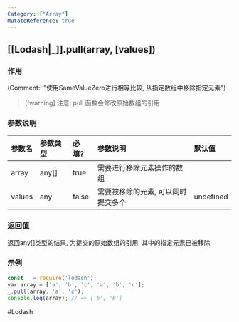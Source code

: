 ```yaml
---
Category: ["Array"]
MutateReference: true
---
```

## [[Lodash|_]].pull(array, \[values\])
### 作用
(Comment:: "使用SameValueZero进行相等比较, 从指定数组中移除指定元素")

> [!warning] 注意: pull 函数会修改原始数组的引用

### 参数说明
| 参数名 | 参数类型 | 必填? | 参数说明 | 默认值 |
|:--- |:--- |:--- |:--- |:--- |
| array | any[] | true | 需要进行移除元素操作的数组 |  |
| values | any | false | 需要被移除的元素, 可以同时提交多个 | undefined |

### 返回值
返回any[]类型的结果, 为提交的原始数组的引用, 其中的指定元素已被移除

### 示例
```javascript
const _ = require('lodash');
var array = ['a', 'b', 'c', 'a', 'b', 'c'];
_.pull(array, 'a', 'c');
console.log(array); // => ['b', 'b']
```

#Lodash 